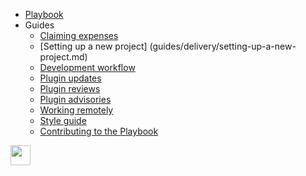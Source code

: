 <!-- _navbar.md -->
- [Playbook](/)
- Guides
  - [Claiming expenses](guides/claiming-expenses.md)
  - [Setting up a new project] (guides/delivery/setting-up-a-new-project.md)
  - [Development workflow](guides/development-workflow.md)
  - [Plugin updates](guides/plugin-updates.md)
  - [Plugin reviews](guides/plugin-reviews.md)
  - [Plugin advisories](guides/plugin-advisories.md)
  - [Working remotely](guides/working-remotely.md)
  - [Style guide](guides/style-guide.md)
  - [Contributing to the Playbook](contributing.md)

<div class="logo"> 
  <img src="build/assets/img/dxw-marker.svg" height="32px">
</div>
